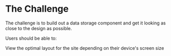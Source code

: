 # The Challenge

The challenge is to build out a data storage component and get it looking as close to the design as possible.

Users should be able to:

View the optimal layout for the site depending on their device's screen size